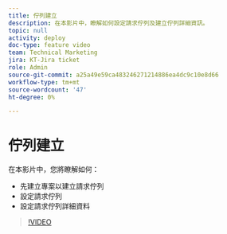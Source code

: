 ```yaml
---
title: 佇列建立
description: 在本影片中，瞭解如何設定請求佇列及建立佇列詳細資訊。
topic: null
activity: deploy
doc-type: feature video
team: Technical Marketing
jira: KT-Jira ticket
role: Admin
source-git-commit: a25a49e59ca483246271214886ea4dc9c10e8d66
workflow-type: tm+mt
source-wordcount: '47'
ht-degree: 0%

---
```


# 佇列建立

在本影片中，您將瞭解如何：

* 先建立專案以建立請求佇列
* 設定請求佇列
* 設定請求佇列詳細資料

>[!VIDEO](https://video.tv.adobe.com/v/335221/?quality=12&learn=on)
